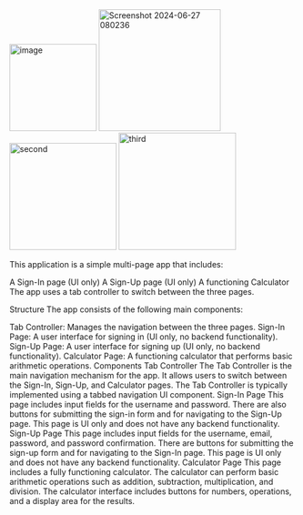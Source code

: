 <img width="153" alt="image" src="https://github.com/kayigambaaime/assign2/assets/172512829/6b135656-f7b0-4ed5-ad09-3f003cfffe49">
<img width="214" alt="Screenshot 2024-06-27 080236" src="https://github.com/kayigambaaime/assign2/assets/172512829/260ba5f2-8092-46f4-b215-391bf8c03bc2">
<img width="188" alt="second" src="https://github.com/kayigambaaime/assign2/assets/172512829/283edd34-7a77-4d8b-a5f7-f09f844cc1ea">
<img width="206" alt="third" src="https://github.com/kayigambaaime/assign2/assets/172512829/a2ab3432-d408-4950-a501-53bdf0fcad65">

This application is a simple multi-page app that includes:

A Sign-In page (UI only)
A Sign-Up page (UI only)
A functioning Calculator
The app uses a tab controller to switch between the three pages.

Structure
The app consists of the following main components:

Tab Controller: Manages the navigation between the three pages.
Sign-In Page: A user interface for signing in (UI only, no backend functionality).
Sign-Up Page: A user interface for signing up (UI only, no backend functionality).
Calculator Page: A functioning calculator that performs basic arithmetic operations.
Components
Tab Controller
The Tab Controller is the main navigation mechanism for the app.
It allows users to switch between the Sign-In, Sign-Up, and Calculator pages.
The Tab Controller is typically implemented using a tabbed navigation UI component.
Sign-In Page
This page includes input fields for the username and password.
There are also buttons for submitting the sign-in form and for navigating to the Sign-Up page.
This page is UI only and does not have any backend functionality.
Sign-Up Page
This page includes input fields for the username, email, password, and password confirmation.
There are buttons for submitting the sign-up form and for navigating to the Sign-In page.
This page is UI only and does not have any backend functionality.
Calculator Page
This page includes a fully functioning calculator.
The calculator can perform basic arithmetic operations such as addition, subtraction, multiplication, and division.
The calculator interface includes buttons for numbers, operations, and a display area for the results.
